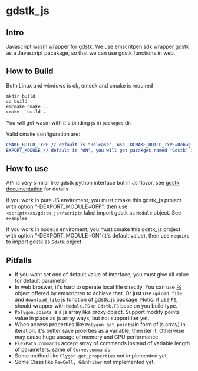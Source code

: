 # gdstk_js

## Intro
Javascript wasm wrapper for [gdstk](https://github.com/heitzmann/gdstk). We use [emscritpen sdk](https://github.com/emscripten-core/emsdk) wrapper gdstk as a Javascript pacakage, so that we can use gdstk functions in web.

## How to Build
Both Linux and windows is ok, emsdk and cmake is required
```shell
mkdir build
cd build
emcmake cmake ..
cmake --build .
```
You will get wasm with it's binding js in `packages` dir

Valid cmake configuration are:

```cmake
CMAKE_BUILD_TYPE // default is "Release", use -DCMAKE_BUILD_TYPE=Debug when you want to get Debug packages
EXPORT_MODULE // default is "ON", you will get pacakges named "Gdstk" in directory `packages`, if "OFF", pacakges will be named "Module"
```

## How to use


API is very similar like gdstk python interface but in Js flavor, see [gdstk documentation](https://heitzmann.github.io/gdstk/reference_python.html) for details

If you work in pure JS enviroment, you must cmake this gdstk_js project with option "-DEXPORT_MODULE=OFF", then use `<script>xxx/gdstk.js</script>` label import gdstk as `Module` object. See `examples`

If you work in node.js enviroment, you must cmake this gdstk_js project with option "-DEXPORT_MODULE=ON"(it's default value), then use `require` to import gdstk as `Gdstk` object.

## Pitfalls

- If you want set one of default value of interface, you must give all value for default parameter
- In web broswer, it's hard to operate local file directly. You can use [`FS`](https://emscripten.org/docs/api_reference/Filesystem-API.html) object offered by emscripten to achieve that. Or just use `upload_file` and `download_file` js function of gdstk_js package. Notic: if use `FS`, should wrapper with `Module.FS` or `Gdstk.FS` base on you build type.
- `Polygon.points` is a js array like proxy object. Support modify points value in place as js array ways, but not support iter yet.
- When access properties like `Polygon.get_points`(in form of js array) in iteration, it's better save proerties as a variable, then iter it. Otherwise may cause huge useage of memory and CPU performance.
- `FlexPath.commands` accept array of commands instead of variable length of parameters. same of `Curve.commands`
- Some method like `Plygon.get_properties` not implemented yet.
- Some Class like `RawCell, GdsWriter` not implemented yet.
